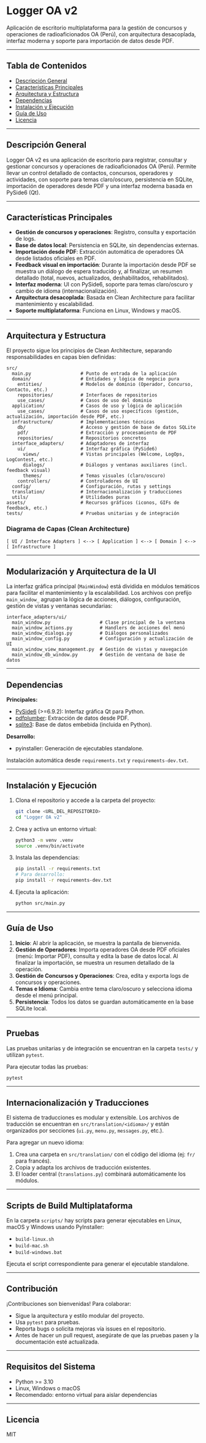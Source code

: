 # Logger OA v2

Aplicación de escritorio multiplataforma para la gestión de concursos y operaciones de radioaficionados OA (Perú), con arquitectura desacoplada, interfaz moderna y soporte para importación de datos desde PDF.

---

## Tabla de Contenidos
- [Descripción General](#descripción-general)
- [Características Principales](#características-principales)
- [Arquitectura y Estructura](#arquitectura-y-estructura)
- [Dependencias](#dependencias)
- [Instalación y Ejecución](#instalación-y-ejecución)
- [Guía de Uso](#guía-de-uso)
- [Licencia](#licencia)

---

## Descripción General
Logger OA v2 es una aplicación de escritorio para registrar, consultar y gestionar concursos y operaciones de radioaficionados OA (Perú). Permite llevar un control detallado de contactos, concursos, operadores y actividades, con soporte para temas claro/oscuro, persistencia en SQLite, importación de operadores desde PDF y una interfaz moderna basada en PySide6 (Qt).

---

## Características Principales
- **Gestión de concursos y operaciones**: Registro, consulta y exportación de logs.
- **Base de datos local**: Persistencia en SQLite, sin dependencias externas.
- **Importación desde PDF**: Extracción automática de operadores OA desde listados oficiales en PDF.
- **Feedback visual en importación**: Durante la importación desde PDF se muestra un diálogo de espera traducido y, al finalizar, un resumen detallado (total, nuevos, actualizados, deshabilitados, rehabilitados).
- **Interfaz moderna**: UI con PySide6, soporte para temas claro/oscuro y cambio de idioma (internacionalización).
- **Arquitectura desacoplada**: Basada en Clean Architecture para facilitar mantenimiento y escalabilidad.
- **Soporte multiplataforma**: Funciona en Linux, Windows y macOS.

---

## Arquitectura y Estructura
El proyecto sigue los principios de Clean Architecture, separando responsabilidades en capas bien definidas:

```
src/
  main.py                  # Punto de entrada de la aplicación
  domain/                  # Entidades y lógica de negocio pura
    entities/              # Modelos de dominio (Operador, Concurso, Contacto, etc.)
    repositories/          # Interfaces de repositorios
    use_cases/             # Casos de uso del dominio
  application/             # Casos de uso y lógica de aplicación
    use_cases/             # Casos de uso específicos (gestión, actualización, importación desde PDF, etc.)
  infrastructure/          # Implementaciones técnicas
    db/                    # Acceso y gestión de base de datos SQLite
    pdf/                   # Extracción y procesamiento de PDF
    repositories/          # Repositorios concretos
  interface_adapters/      # Adaptadores de interfaz
    ui/                    # Interfaz gráfica (PySide6)
      views/               # Vistas principales (Welcome, LogOps, LogContest, etc.)
      dialogs/             # Diálogos y ventanas auxiliares (incl. feedback visual)
      themes/              # Temas visuales (claro/oscuro)
    controllers/           # Controladores de UI
  config/                  # Configuración, rutas y settings
  translation/             # Internacionalización y traducciones
  utils/                   # Utilidades puras
assets/                    # Recursos gráficos (iconos, GIFs de feedback, etc.)
tests/                     # Pruebas unitarias y de integración
```

### Diagrama de Capas (Clean Architecture)

```
[ UI / Interface Adapters ] <--> [ Application ] <--> [ Domain ] <--> [ Infrastructure ]
```

---

## Modularización y Arquitectura de la UI

La interfaz gráfica principal (`MainWindow`) está dividida en módulos temáticos para facilitar el mantenimiento y la escalabilidad. Los archivos con prefijo `main_window_` agrupan la lógica de acciones, diálogos, configuración, gestión de vistas y ventanas secundarias:

```
interface_adapters/ui/
  main_window.py                  # Clase principal de la ventana
  main_window_actions.py          # Handlers de acciones del menú
  main_window_dialogs.py          # Diálogos personalizados
  main_window_config.py           # Configuración y actualización de UI
  main_window_view_management.py  # Gestión de vistas y navegación
  main_window_db_window.py        # Gestión de ventana de base de datos
```

---

## Dependencias

**Principales:**
- [PySide6](https://doc.qt.io/qtforpython/) (>=6.9.2): Interfaz gráfica Qt para Python.
- [pdfplumber](https://github.com/jsvine/pdfplumber): Extracción de datos desde PDF.
- [sqlite3](https://docs.python.org/3/library/sqlite3.html): Base de datos embebida (incluida en Python).

**Desarrollo:**
- pyinstaller: Generación de ejecutables standalone.

Instalación automática desde `requirements.txt` y `requirements-dev.txt`.

---

## Instalación y Ejecución

1. Clona el repositorio y accede a la carpeta del proyecto:
   ```bash
   git clone <URL_DEL_REPOSITORIO>
   cd "Logger OA v2"
   ```
2. Crea y activa un entorno virtual:
   ```bash
   python3 -m venv .venv
   source .venv/bin/activate
   ```
3. Instala las dependencias:
   ```bash
   pip install -r requirements.txt
   # Para desarrollo:
   pip install -r requirements-dev.txt
   ```
4. Ejecuta la aplicación:
   ```bash
   python src/main.py
   ```

---

## Guía de Uso

1. **Inicio**: Al abrir la aplicación, se muestra la pantalla de bienvenida.
2. **Gestión de Operadores**: Importa operadores OA desde PDF oficiales (menú: Importar PDF), consulta y edita la base de datos local. Al finalizar la importación, se muestra un resumen detallado de la operación.
3. **Gestión de Concursos y Operaciones**: Crea, edita y exporta logs de concursos y operaciones.
4. **Temas e Idioma**: Cambia entre tema claro/oscuro y selecciona idioma desde el menú principal.
5. **Persistencia**: Todos los datos se guardan automáticamente en la base SQLite local.

---

## Pruebas

Las pruebas unitarias y de integración se encuentran en la carpeta `tests/` y utilizan `pytest`.

Para ejecutar todas las pruebas:
```bash
pytest
```

---

## Internacionalización y Traducciones

El sistema de traducciones es modular y extensible. Los archivos de traducción se encuentran en `src/translation/<idioma>/` y están organizados por secciones (`ui.py`, `menu.py`, `messages.py`, etc.).

Para agregar un nuevo idioma:
1. Crea una carpeta en `src/translation/` con el código del idioma (ej: `fr/` para francés).
2. Copia y adapta los archivos de traducción existentes.
3. El loader central (`translations.py`) combinará automáticamente los módulos.

---

## Scripts de Build Multiplataforma

En la carpeta `scripts/` hay scripts para generar ejecutables en Linux, macOS y Windows usando PyInstaller:
- `build-linux.sh`
- `build-mac.sh`
- `build-windows.bat`

Ejecuta el script correspondiente para generar el ejecutable standalone.

---

## Contribución

¡Contribuciones son bienvenidas! Para colaborar:
- Sigue la arquitectura y estilo modular del proyecto.
- Usa `pytest` para pruebas.
- Reporta bugs o solicita mejoras vía issues en el repositorio.
- Antes de hacer un pull request, asegúrate de que las pruebas pasen y la documentación esté actualizada.

---

## Requisitos del Sistema
- Python >= 3.10
- Linux, Windows o macOS
- Recomendado: entorno virtual para aislar dependencias

---

## Licencia

MIT
